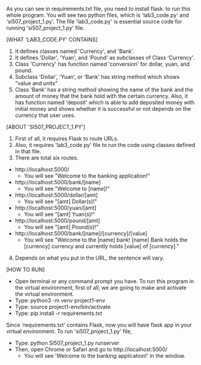 As you can see in requirements.txt file, you need to install flask. to run this whole program.
You will see two python files, which is 'lab3_code.py' and 'si507_project_1.py'. The file 'lab3_code.py' is essential source code for running 'si507_project_1.py' file.


[WHAT 'LAB3_CODE.PY' CONTAINS]
1. It defines classes named 'Currency', and 'Bank'.
2. It defines 'Dollar', 'Yuan', and 'Pound' as subclasses of Class 'Currency'.
3. Class 'Currency' has function named 'conversion' for dollar, yuan, and pound.
4. Subclass 'Dollar', 'Yuan', or 'Bank' has string method which shows "value and units"
5. Class 'Bank' has a string method showing the name of the bank and the amount of money that the bank hold with the certain currency. Also, it has function named 'deposit' which is able to add deposited money with initial money and shows whether it is successful or not depends on the currency that user uses.


[ABOUT 'SI507_PROJECT_1.PY']
1. First of all, it requires Flask to route URLs.
2. Also, it requires 'lab3_code.py' file to run the code using classes defined in that file.
3. There are total six routes.
  - http://localhost:5000/
    * You will see "Welcome to the banking application!"
  - http://localhost:5000/bank/[name]
    * You will see "Welcome to [name]!"
  - http://localhost:5000/dollar/[amt]
    * You will see "[amt] Dollar(s)!"
  - http://localhost:5000/yuan/[amt]
    * You will see "[amt] Yuan(s)!"
  - http://localhost:5000/pound/[amt]
    * You will see "[amt] Pound(s)!"
  - http://localhost:5000/bank/[name]/[currency]/[value]
    * You will see "Welcome to the [name] bank! [name] Bank holds the [currency] currency and currently holds [value] of [currency]."
4. Depends on what you put in the URL, the sentence will vary.


[HOW TO RUN]
- Open terminal or any command prompt you have.
To run this program in the virtual environment, first of all, we are going to make and activate the virtual environment.
- Type: python3 -m venv project1-env
- Type: source project1-env/bin/activate
- Type: pip install -r requirements.txt

Since 'requirements.txt' contains Flask, now you will have flask app in your virtual environment.
To run 'si507_project_1.py' file,
- Type: python SI507_project_1.py runserver
- Then, open Chrome or Safari and go to http://localhost:5000/
  * You will see 'Welcome to the banking application!' in the window.
